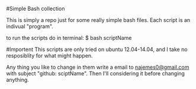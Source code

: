 #Simple Bash collection

This is simply a repo just for some really simple bash files.
Each script is an indivual "program".

to run the scripts do in terminal:
$ bash scriptName

#Importent 
This scripts are only tried on ubuntu 12.04-14.04, and I take no resposiblity for what might happen.

Any thing you like to change in them write a email to najemes0@gmail.com with subject "github: sciptName". Then I'll considering it before changing anything.
